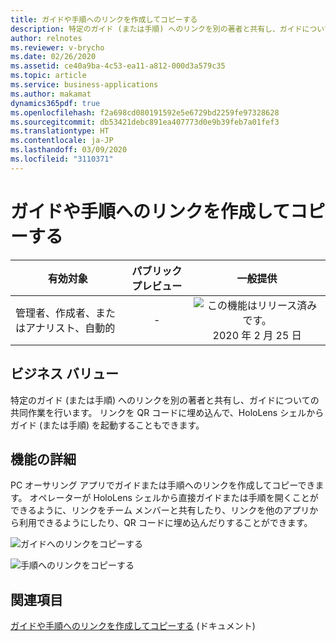 ```yaml
---
title: ガイドや手順へのリンクを作成してコピーする
description: 特定のガイド (または手順) へのリンクを別の著者と共有し、ガイドについての共同作業を行います。 リンクを QR コードに埋め込んで、HoloLens シェルからガイド (または手順) を起動することもできます。
author: relnotes
ms.reviewer: v-brycho
ms.date: 02/26/2020
ms.assetid: ce40a9ba-4c53-ea11-a812-000d3a579c35
ms.topic: article
ms.service: business-applications
ms.author: makamat
dynamics365pdf: true
ms.openlocfilehash: f2a698cd080191592e5e6729bd2259fe97328628
ms.sourcegitcommit: db53421debc891ea407773d0e9b39feb7a01fef3
ms.translationtype: HT
ms.contentlocale: ja-JP
ms.lasthandoff: 03/09/2020
ms.locfileid: "3110371"
---
```

# <a name="create-and-copy-a-link-to-a-guide-or-step"></a>ガイドや手順へのリンクを作成してコピーする


| 有効対象    |  パブリック プレビュー | 一般提供 | 
| ---------- | :----------: |:----------: |
|管理者、作成者、またはアナリスト、自動的|-| ![この機能はリリース済みです。](/dynamics365-release-plan/media/green-checkmark.png "この機能はリリース済みです。") 2020 年 2 月 25 日|


## <a name="business-value"></a>ビジネス バリュー
<!-- bv start -->
特定のガイド (または手順) へのリンクを別の著者と共有し、ガイドについての共同作業を行います。 リンクを QR コードに埋め込んで、HoloLens シェルからガイド (または手順) を起動することもできます。
<!-- bv end -->



## <a name="feature-details"></a>機能の詳細
<!--feature detail start -->
PC オーサリング アプリでガイドまたは手順へのリンクを作成してコピーできます。 オペレーターが HoloLens シェルから直接ガイドまたは手順を開くことができるように、リンクをチーム メンバーと共有したり、リンクを他のアプリから利用できるようにしたり、QR コードに埋め込んだりすることができます。
<!--feature detail end -->

![ガイドへのリンクをコピーする](media/copy-link-guide.png "ガイドへのリンクをコピーする")
<!-- Picture 1 -->
![手順へのリンクをコピーする](media/copy-link-step.png "手順へのリンクをコピーする")
<!-- Picture 2 -->









## <a name="see-also"></a>関連項目

[ガイドや手順へのリンクを作成してコピーする](https://docs.microsoft.com/dynamics365/mixed-reality/guides/pc-app-copy-link-guide-step) (ドキュメント)
